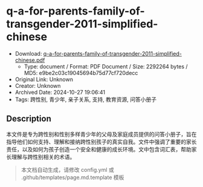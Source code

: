 # q-a-for-parents-family-of-transgender-2011-simplified-chinese

- Download: [q-a-for-parents-family-of-transgender-2011-simplified-chinese.pdf](q-a-for-parents-family-of-transgender-2011-simplified-chinese.pdf)
    - Type: document / Format: PDF Document / Size: 2292264 bytes / MD5: e9be2c03c19045694b75d77cf720decc
- Original Link: Unknown
- Creator: Unknown
- Archived Date: 2024-10-27 19:06:41
- Tags: 跨性别, 青少年, 亲子关系, 支持, 教育资源, 问答小册子

## Description

本文件是专为跨性别和性别多样青少年的父母及家庭成员提供的问答小册子，旨在指导他们如何支持、理解和接纳跨性别孩子的真实自我。文件中强调了重要的家长责任，以及如何为孩子创造一个安全和健康的成长环境。文中包含词汇表，帮助家长理解与跨性别相关的术语。

> 本文档自动生成，请修改 config.yml 或 .github/templates/page.md.template 模板
